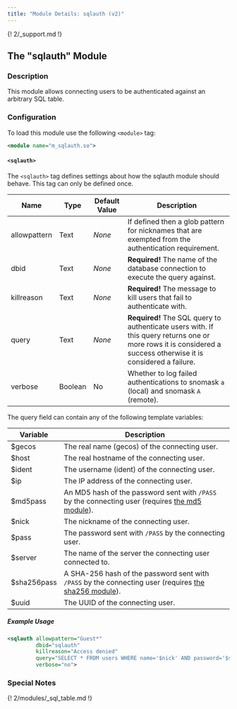 ```yaml
---
title: "Module Details: sqlauth (v2)"
---
```


{! 2/_support.md !}

## The "sqlauth" Module

### Description

This module allows connecting users to be authenticated against an arbitrary SQL table.

### Configuration

To load this module use the following `<module>` tag:

```xml
<module name="m_sqlauth.so">
```

#### `<sqlauth>`

The `<sqlauth>` tag defines settings about how the sqlauth module should behave. This tag can only be defined once.

Name         | Type    | Default Value | Description
------------ | ------- | ------------- | -----------
allowpattern | Text    | *None*        | If defined then a glob pattern for nicknames that are exempted from the authentication requirement.
dbid         | Text    | *None*        | **Required!** The name of the database connection to execute the query against.
killreason   | Text    | *None*        | **Required!** The message to kill users that fail to authenticate with.
query        | Text    | *None*        | **Required!** The SQL query to authenticate users with. If this query returns one or more rows it is considered a success otherwise it is considered a failure.
verbose      | Boolean | No            | Whether to log failed authentications to snomask `a` (local) and snomask `A` (remote).

The query field can contain any of the following template variables:

Variable    | Description
----------- | -----------
$gecos      | The real name (gecos) of the connecting user.
$host       | The real hostname of the connecting user.
$ident      | The username (ident) of the connecting user.
$ip         | The IP address of the connecting user.
$md5pass    | An MD5 hash of the password sent with `/PASS` by the connecting user (requires [the md5 module](/2/modules/md5)).
$nick       | The nickname of the connecting user.
$pass       | The password sent with `/PASS` by the connecting user.
$server     | The name of the server the connecting user connected to.
$sha256pass | A SHA-256 hash of the password sent with `/PASS` by the connecting user (requires [the sha256 module](/2/modules/sha256)).
$uuid       | The UUID of the connecting user.

##### Example Usage

```xml
<sqlauth allowpattern="Guest*"
         dbid="sqlauth"
         killreason="Access denied"
         query="SELECT * FROM users WHERE name='$nick' AND password='$sha256pass' LIMIT 1"
         verbose="no">
```

### Special Notes

{! 2/modules/_sql_table.md !}
